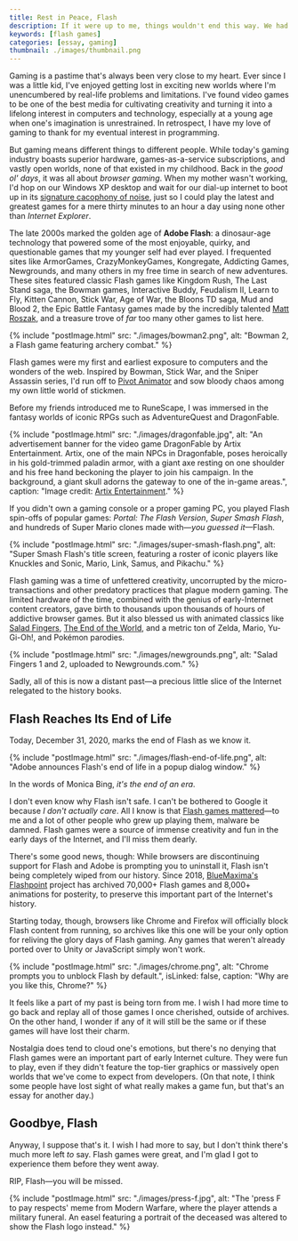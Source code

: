 ```yaml
---
title: Rest in Peace, Flash
description: If it were up to me, things wouldn't end this way. We had some great times together, but now it's time to say goodbye.
keywords: [flash games]
categories: [essay, gaming]
thumbnail: ./images/thumbnail.png
---
```


Gaming is a pastime that's always been very close to my heart. Ever since I was a little kid, I've enjoyed getting lost in exciting new worlds where I'm unencumbered by real-life problems and limitations. I've found video games to be one of the best media for cultivating creativity and turning it into a lifelong interest in computers and technology, especially at a young age when one's imagination is unrestrained. In retrospect, I have my love of gaming to thank for my eventual interest in programming.

But gaming means different things to different people. While today's gaming industry boasts superior hardware, games-as-a-service subscriptions, and vastly open worlds, none of that existed in my childhood. Back in the *good ol' days*, it was all about *browser gaming*. When my mother wasn't working, I'd hop on our Windows XP desktop and wait for our dial-up internet to boot up in its [signature cacophony of noise](https://www.metafilter.com/116577/Pshhhkkkkkkrrrrkakingkakingkakingtshchchchchchchchcchdingdingding), just so I could play the latest and greatest games for a mere thirty minutes to an hour a day using none other than *Internet Explorer*.

The late 2000s marked the golden age of **Adobe Flash**: a dinosaur-age technology that powered some of the most enjoyable, quirky, and questionable games that my younger self had ever played. I frequented sites like ArmorGames, CrazyMonkeyGames, Kongregate, Addicting Games, Newgrounds, and many others in my free time in search of new adventures. These sites featured classic Flash games like Kingdom Rush, The Last Stand saga, the Bowman games, Interactive Buddy, Feudalism II, Learn to Fly, Kitten Cannon, Stick War, Age of War, the Bloons TD saga, Mud and Blood 2, the Epic Battle Fantasy games made by the incredibly talented [Matt Roszak](http://kupogames.com/), and a treasure trove of *far* too many other games to list here.

{% include "postImage.html" src: "./images/bowman2.png", alt: "Bowman 2, a Flash game featuring archery combat." %}

Flash games were my first and earliest exposure to computers and the wonders of the web. Inspired by Bowman, Stick War, and the Sniper Assassin series, I'd run off to [Pivot Animator](https://pivotanimator.net/) and sow bloody chaos among my own little world of stickmen.

Before my friends introduced me to RuneScape, I was immersed in the fantasy worlds of iconic RPGs such as AdventureQuest and DragonFable.

{% include "postImage.html" src: "./images/dragonfable.jpg", alt: "An advertisement banner for the video game DragonFable by Artix Entertainment. Artix, one of the main NPCs in Dragonfable, poses heroically in his gold-trimmed paladin armor, with a giant axe resting on one shoulder and his free hand beckoning the player to join his campaign. In the background, a giant skull adorns the gateway to one of the in-game areas.", caption: "Image credit: [Artix Entertainment](https://www.artix.com/games/dragonfable/)." %}

If you didn't own a gaming console or a proper gaming PC, you played Flash spin-offs of popular games: *Portal: The Flash Version*, *Super Smash Flash*, and hundreds of Super Mario clones made with—*you guessed it*—Flash.

{% include "postImage.html" src: "./images/super-smash-flash.png", alt: "Super Smash Flash's title screen, featuring a roster of iconic players like Knuckles and Sonic, Mario, Link, Samus, and Pikachu." %}

Flash gaming was a time of unfettered creativity, uncorrupted by the micro-transactions and other predatory practices that plague modern gaming. The limited hardware of the time, combined with the genius of early-Internet content creators, gave birth to thousands upon thousands of hours of addictive browser games. But it also blessed us with animated classics like [Salad Fingers](https://www.youtube.com/watch?v=M3iOROuTuMA), [The End of the World](https://www.youtube.com/watch?v=kCpjgl2baLs), and a metric ton of Zelda, Mario, Yu-Gi-Oh!, and Pokémon parodies.

{% include "postImage.html" src: "./images/newgrounds.png", alt: "Salad Fingers 1 and 2, uploaded to Newgrounds.com." %}

Sadly, all of this is now a distant past—a precious little slice of the Internet relegated to the history books.

## Flash Reaches Its End of Life

Today, December 31, 2020, marks the end of Flash as we know it.

{% include "postImage.html" src: "./images/flash-end-of-life.png", alt: "Adobe announces Flash's end of life in a popup dialog window." %}

In the words of Monica Bing, *it's the end of an era*.

I don't even know why Flash isn't safe. I can't be bothered to Google it because *I don't actually care*. All I know is that [Flash games mattered](https://www.youtube.com/watch?v=uhvey_FjtXA&list=LLIvgyoCCJ-3sfBhVqQhT8DA&index=101)—to me and a lot of other people who grew up playing them, malware be damned. Flash games were a source of immense creativity and fun in the early days of the Internet, and I'll miss them dearly.

There's some good news, though: While browsers are discontinuing support for Flash and Adobe is prompting you to uninstall it, Flash isn't being completely wiped from our history. Since 2018, [BlueMaxima's Flashpoint](https://bluemaxima.org/flashpoint/) project has archived 70,000+ Flash games and 8,000+ animations for posterity, to preserve this important part of the Internet's history.

Starting today, though, browsers like Chrome and Firefox will officially block Flash content from running, so archives like this one will be your only option for reliving the glory days of Flash gaming. Any games that weren't already ported over to Unity or JavaScript simply won't work.

{% include "postImage.html" src: "./images/chrome.png", alt: "Chrome prompts you to unblock Flash by default.", isLinked: false, caption: "Why are you like this, Chrome?" %}

It feels like a part of my past is being torn from me. I wish I had more time to go back and replay all of those games I once cherished, outside of archives. On the other hand, I wonder if any of it will still be the same or if these games will have lost their charm.

Nostalgia does tend to cloud one's emotions, but there's no denying that Flash games were an important part of early Internet culture. They were fun to play, even if they didn't feature the top-tier graphics or massively open worlds that we've come to expect from developers. (On that note, I think some people have lost sight of what really makes a game fun, but that's an essay for another day.)

## Goodbye, Flash

Anyway, I suppose that's it. I wish I had more to say, but I don't think there's much more left *to* say. Flash games were great, and I'm glad I got to experience them before they went away.

RIP, Flash—you will be missed.

{% include "postImage.html" src: "./images/press-f.jpg", alt: "The 'press F to pay respects' meme from Modern Warfare, where the player attends a military funeral. An easel featuring a portrait of the deceased was altered to show the Flash logo instead." %}
